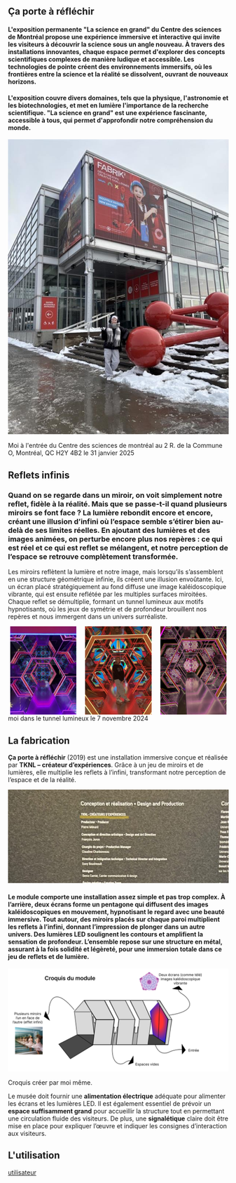 ## Ça porte à réfléchir

#### L'exposition permanente "La science en grand" du Centre des sciences de Montréal propose une expérience immersive et interactive qui invite les visiteurs à découvrir la science sous un angle nouveau. À travers des installations innovantes, chaque espace permet d'explorer des concepts scientifiques complexes de manière ludique et accessible. Les technologies de pointe créent des environnements immersifs, où les frontières entre la science et la réalité se dissolvent, ouvrant de nouveaux horizons. 

#### L'exposition couvre divers domaines, tels que la physique, l'astronomie et les biotechnologies, et met en lumière l'importance de la recherche scientifique. "La science en grand" est une expérience fascinante, accessible à tous, qui permet d'approfondir notre compréhension du monde.
<p align="center">
  <img src="photo_référence/entrée_cdsdm.jfif" alt="cdsdm" />
</p>
Moi à l'entrée du Centre des sciences de montréal au 2 R. de la Commune O, Montréal, QC H2Y 4B2 le 31 janvier 2025

## Reflets infinis

### Quand on se regarde dans un miroir, on voit simplement notre reflet, fidèle à la réalité. Mais que se passe-t-il quand plusieurs miroirs se font face ? La lumière rebondit encore et encore, créant une illusion d’infini où l’espace semble s’étirer bien au-delà de ses limites réelles. En ajoutant des lumières et des images animées, on perturbe encore plus nos repères : ce qui est réel et ce qui est reflet se mélangent, et notre perception de l’espace se retrouve complètement transformée.

Les miroirs reflètent la lumière et notre image, mais lorsqu’ils s’assemblent en une structure géométrique infinie, ils créent une illusion envoûtante.
Ici, un écran placé stratégiquement au fond diffuse une image kaléidoscopique vibrante, qui est ensuite reflétée par les multiples surfaces miroitées. Chaque reflet se démultiplie, formant un tunnel lumineux aux motifs hypnotisants, où les jeux de symétrie et de profondeur brouillent nos repères et nous immergent dans un univers surréaliste.
<div style="display: flex; justify-content: space-around;">
  <img src="./photo_référence/tunel_dark.jfif" alt="photo" style="width: 30%; margin-right: 10px;">
  <img src="./photo_référence/tunel_moi.jfif" alt="photo" style="width: 30%; margin-right: 10px;">
  <img src="./photo_référence/tunel_light.jfif" alt="photo" style="width: 30%;">
</div>
moi dans le tunnel lumineux le 7 novembre 2024

## La fabrication

**Ça porte à réfléchir** (2019) est une installation immersive conçue et réalisée par **TKNL – créateur d’expériences**. Grâce à un jeu de miroirs et de lumières, elle multiplie les reflets à l’infini, transformant notre perception de l’espace et de la réalité.

<p align="center">
  <img src="photo_référence/credits.jpg" alt="credits" />
</p>

#### Le module comporte une installation assez simple et pas trop complex. À l’arrière, deux écrans forme un pentagone qui diffusent des images kaléidoscopiques en mouvement, hypnotisant le regard avec une beauté immersive. Tout autour, des miroirs placés sur chaque paroi multiplient les reflets à l’infini, donnant l’impression de plonger dans un autre univers. Des lumières LED soulignent les contours et amplifient la sensation de profondeur. L’ensemble repose sur une structure en métal, assurant à la fois solidité et légèreté, pour une immersion totale dans ce jeu de reflets et de lumière.

<p align="center">
  <img src="photo_référence/croquis.png" alt="croquis" />
</p>
Croquis créer par moi même.

Le musée doit fournir une **alimentation électrique** adéquate pour alimenter les écrans et les lumières LED. Il est également essentiel de prévoir un **espace suffisamment grand** pour accueillir la structure tout en permettant une circulation fluide des visiteurs. De plus, une **signalétique** claire doit être mise en place pour expliquer l’œuvre et indiquer les consignes d’interaction aux visiteurs.

## L'utilisation

[utilisateur](https://github.com/Cyrine44/H25_V11_inspiration_GHIAT/raw/branch/centre_des_sciences/photo_référence/video.mp4)

